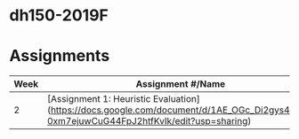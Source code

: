 # dh150-2019F

# Assignments

Week | Assignment #/Name | 
-----| ------------------| 
2 | [Assignment 1: Heuristic Evaluation] (https://docs.google.com/document/d/1AE_OGc_Di2gys4KxIe-0xm7ejuwCuG44FpJ2htfKvIk/edit?usp=sharing)  

